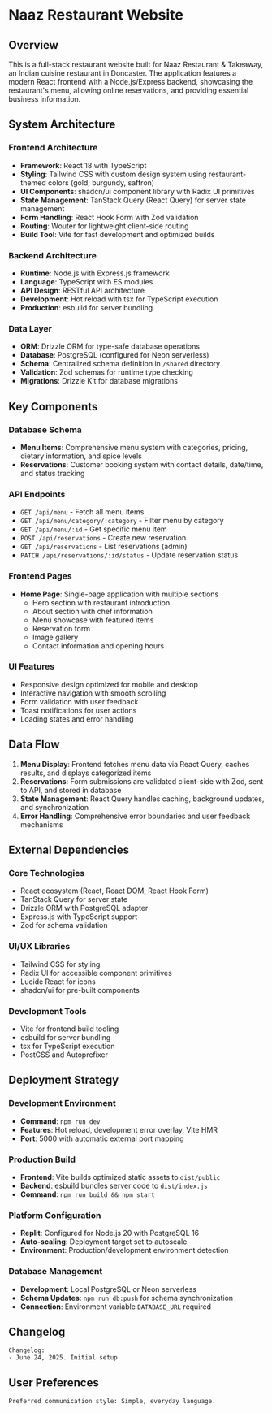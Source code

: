 # Naaz Restaurant Website

## Overview

This is a full-stack restaurant website built for Naaz Restaurant & Takeaway, an Indian cuisine restaurant in Doncaster. The application features a modern React frontend with a Node.js/Express backend, showcasing the restaurant's menu, allowing online reservations, and providing essential business information.

## System Architecture

### Frontend Architecture
- **Framework**: React 18 with TypeScript
- **Styling**: Tailwind CSS with custom design system using restaurant-themed colors (gold, burgundy, saffron)
- **UI Components**: shadcn/ui component library with Radix UI primitives
- **State Management**: TanStack Query (React Query) for server state management
- **Form Handling**: React Hook Form with Zod validation
- **Routing**: Wouter for lightweight client-side routing
- **Build Tool**: Vite for fast development and optimized builds

### Backend Architecture
- **Runtime**: Node.js with Express.js framework
- **Language**: TypeScript with ES modules
- **API Design**: RESTful API architecture
- **Development**: Hot reload with tsx for TypeScript execution
- **Production**: esbuild for server bundling

### Data Layer
- **ORM**: Drizzle ORM for type-safe database operations
- **Database**: PostgreSQL (configured for Neon serverless)
- **Schema**: Centralized schema definition in `/shared` directory
- **Validation**: Zod schemas for runtime type checking
- **Migrations**: Drizzle Kit for database migrations

## Key Components

### Database Schema
- **Menu Items**: Comprehensive menu system with categories, pricing, dietary information, and spice levels
- **Reservations**: Customer booking system with contact details, date/time, and status tracking

### API Endpoints
- `GET /api/menu` - Fetch all menu items
- `GET /api/menu/category/:category` - Filter menu by category
- `GET /api/menu/:id` - Get specific menu item
- `POST /api/reservations` - Create new reservation
- `GET /api/reservations` - List reservations (admin)
- `PATCH /api/reservations/:id/status` - Update reservation status

### Frontend Pages
- **Home Page**: Single-page application with multiple sections
  - Hero section with restaurant introduction
  - About section with chef information
  - Menu showcase with featured items
  - Reservation form
  - Image gallery
  - Contact information and opening hours

### UI Features
- Responsive design optimized for mobile and desktop
- Interactive navigation with smooth scrolling
- Form validation with user feedback
- Toast notifications for user actions
- Loading states and error handling

## Data Flow

1. **Menu Display**: Frontend fetches menu data via React Query, caches results, and displays categorized items
2. **Reservations**: Form submissions are validated client-side with Zod, sent to API, and stored in database
3. **State Management**: React Query handles caching, background updates, and synchronization
4. **Error Handling**: Comprehensive error boundaries and user feedback mechanisms

## External Dependencies

### Core Technologies
- React ecosystem (React, React DOM, React Hook Form)
- TanStack Query for server state
- Drizzle ORM with PostgreSQL adapter
- Express.js with TypeScript support
- Zod for schema validation

### UI/UX Libraries
- Tailwind CSS for styling
- Radix UI for accessible component primitives
- Lucide React for icons
- shadcn/ui for pre-built components

### Development Tools
- Vite for frontend build tooling
- esbuild for server bundling
- tsx for TypeScript execution
- PostCSS and Autoprefixer

## Deployment Strategy

### Development Environment
- **Command**: `npm run dev`
- **Features**: Hot reload, development error overlay, Vite HMR
- **Port**: 5000 with automatic external port mapping

### Production Build
- **Frontend**: Vite builds optimized static assets to `dist/public`
- **Backend**: esbuild bundles server code to `dist/index.js`
- **Command**: `npm run build && npm start`

### Platform Configuration
- **Replit**: Configured for Node.js 20 with PostgreSQL 16
- **Auto-scaling**: Deployment target set to autoscale
- **Environment**: Production/development environment detection

### Database Management
- **Development**: Local PostgreSQL or Neon serverless
- **Schema Updates**: `npm run db:push` for schema synchronization
- **Connection**: Environment variable `DATABASE_URL` required

## Changelog

```
Changelog:
- June 24, 2025. Initial setup
```

## User Preferences

```
Preferred communication style: Simple, everyday language.
```